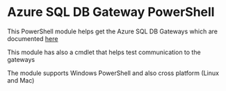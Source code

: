 # Azure SQL DB Gateway PowerShell

This PowerShell module helps get the Azure SQL DB Gateways which are documented [here](https://learn.microsoft.com/en-us/azure/azure-sql/database/connectivity-architecture?view=azuresql#gateway-ip-addresses)

This module has also a cmdlet that helps test communication to the gateways

The module supports Windows PowerShell and also cross platform (Linux and Mac)